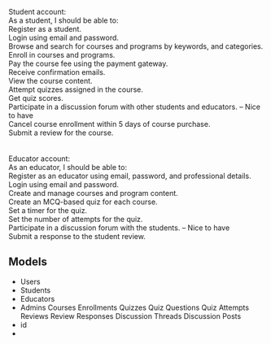 Student account:  <br>
As a student, I should be able to:  <br>
Register as a student. <br>
Login using email and password. <br>
Browse and search for courses and programs by keywords, and categories. <br>
Enroll in courses and programs. <br>
Pay the course fee using the payment gateway. <br>
Receive confirmation emails.  <br>
View the course content. <br>
Attempt quizzes assigned in the course. <br>
Get quiz scores. <br>
Participate in a discussion forum with other students and educators. – Nice to have <br>
Cancel course enrollment within 5 days of course purchase. <br>
Submit a review for the course. <br>
 <br><br>
Educator account:  <br>
As an educator, I should be able to:  <br>
Register as an educator using email, password, and professional details. <br>
Login using email and password. <br>
Create and manage courses and program content. <br>
Create an MCQ-based quiz for each course.  <br>
Set a timer for the quiz. <br>
Set the number of attempts for the quiz. <br>
Participate in a discussion forum with the students. – Nice to have <br>
Submit a response to the student review. <br>
 
## Models
- Users
 - Students
 - Educators
 - Admins
Courses
Enrollments
Quizzes
Quiz Questions
Quiz Attempts
Reviews
Review Responses
Discussion Threads
Discussion Posts
 - id
 - 
